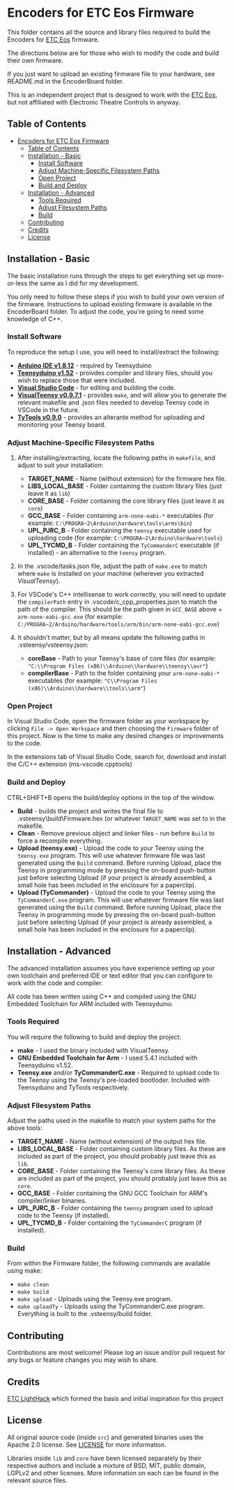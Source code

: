 # Encoders for ETC Eos Firmware

This folder contains all the source and library files required to build the Encoders for [ETC Eos](etcEos) firmware.

The directions below are for those who wish to modify the code and build their own firmware.

If you just want to upload an existing firmware file to your hardware, see README.md in the EncoderBoard folder.

This is an independent project that is designed to work with the [ETC Eos](etcEos), but not affiliated with Electronic Theatre Controls in anyway.

## Table of Contents

- [Encoders for ETC Eos Firmware](#encoders-for-etc-eos-firmware)
  - [Table of Contents](#table-of-contents)
  - [Installation - Basic](#installation---basic)
    - [Install Software](#install-software)
    - [Adjust Machine-Specific Filesystem Paths](#adjust-machine-specific-filesystem-paths)
    - [Open Project](#open-project)
    - [Build and Deploy](#build-and-deploy)
  - [Installation - Advanced](#installation---advanced)
    - [Tools Required](#tools-required)
    - [Adjust Filesystem Paths](#adjust-filesystem-paths)
    - [Build](#build)
  - [Contributing](#contributing)
  - [Credits](#credits)
  - [License](#license)

## Installation - Basic

The basic installation runs through the steps to get everything set up more-or-less the same as I did for my development.

You only need to follow these steps if you wish to build your own version of the firmware. Instructions to upload existing firmware is available in the EncoderBoard folder. To adjust the code, you're going to need some knowledge of C++.

### Install Software

To reproduce the setup I use, you will need to install/extract the following:

- [**Arduino IDE v1.8.12**][arduino] - required by Teensyduino
- [**Teensyduino v1.52**][teensyduino] - proivdes compiler and library files, should you wish to replace those that were included.
- [**Visual Studio Code**][vscode] - for editing and building the code.
- [**VisualTeensy v0.9.7.1**][visualTeensy] - provides `make`, and will allow you to generate the relevant makefile and .json files needed to develop Teensy code in VSCode in the future.
- [**TyTools v0.9.0**][tyTools] - provides an alterante method for uploading and monitoring your Teensy board.

### Adjust Machine-Specific Filesystem Paths

1. After installing/extracting, locate the following paths in `makefile`, and adjust to suit your installation:
   - **TARGET_NAME** - Name (without extension) for the firmware hex file.
   - **LIBS_LOCAL_BASE** - Folder containing the custom library files (just leave it as `lib`)
   - **CORE_BASE** - Folder containing the core library files (just leave it as `core`)
   - **GCC_BASE** - Folder containing `arm-none-eabi-*` executables (for example: `C:\PROGRA~2\Arduino\hardware\tools\arms\bin`)
   - **UPL_PJRC_B** - Folder containing the `teensy` executable used for uploading code (for example: `C:\PROGRA~2\Arduino\hardware\tools`)
   - **UPL_TYCMD_B** - Folder containing the `TyCommanderC` executable (if installed) - an alternative to the `teensy` program.

2. In the .vscode/tasks.json file, adjust the path of `make.exe` to match where `make` is installed on your machine (wherever you extracted _VisualTeensy_).

3. For VSCode's C++ intellisense to work correctly, you will need to update the `compilerPath` entry in .vscode/c_cpp_properties.json to match the path of the compiler. This should be the path given in `GCC_BASE` above + `arm-none-eabi-gcc.exe` (for example: `C:/PROGRA~2/Arduino/hardware/tools/arm/bin/arm-none-eabi-gcc.exe`)

4. It shouldn't matter, but by all means update the following paths in .vsteensy/vsteensy.json:
   - **coreBase** - Path to your Teensy's base of core files (for example: `"C:\\Program Files (x86)\\Arduino\\hardware\\teensy\\avr"`)
   - **compilerBase** - Path to the folder containing your `arm-none-eabi-*` executables (for example: `"C\\Program Files (x86)\\Arduino\\hardware\\tools\\arm"`)

### Open Project

In Visual Studio Code, open the firmware folder as your workspace by clicking `File -> Open Workspace` and then choosing the `Firmware` folder of this project. Now is the time to make any desired changes or improvements to the code.

In the extensions tab of Visual Studio Code, search for, download and install the C/C++ extension (ms-vscode.cpptools)

### Build and Deploy

CTRL+SHIFT+B opens the build/deploy options in the top of the window.

- **Build** - builds the project and writes the final file to .vsteensy\build\Firmware.hex (or whatever `TARGET_NAME` was set to in the makefile.
- **Clean** - Remove previous object and linker files - run before `Build` to force a recompile everything.
- **Upload (teensy.exe)** - Upload the code to your Teensy using the `teensy.exe` program. This will use whatever firmware file was last generated using the `Build` command. Before running Upload, place the Teensy in programming mode by pressing the on-board push-button just before selecting Upload (if your project is already assembled, a small hole has been included in the enclosure for a paperclip).
- **Upload (TyCommander)** - Upload the code to your Teensy using the `TyCommanderC.exe` program. This will use whatever firmware file was last generated using the `Build` command. Before running Upload, place the Teensy in programming mode by pressing the on-board push-button just before selecting Upload (if your project is already assembled, a small hole has been included in the enclosure for a paperclip).

## Installation - Advanced

The advanced installation assumes you have experience setting up your own toolchain and preferred IDE or text editor that you can configure to work with the code and compiler.

All code has been written using C++ and compiled using the GNU Embedded Toolchain for ARM included with Teensyduino.

### Tools Required

You will require the following to build and deploy the project:

- **make** - I used the binary included with VisualTeensy.
- **GNU Embedded Toolchain for Arm** - I used 5.4.1 included with Teensyduino v1.52.
- **Teensy.exe** and/or **TyCommanderC.exe** - Required to upload code to the Teensy using the Teensy's pre-loaded bootloder. Included with Teensyduino and TyTools respectively.

### Adjust Filesystem Paths

Adjust the paths used in the makefile to match your system paths for the above tools:

- **TARGET_NAME** - Name (without extension) of the output hex file.
- **LIBS_LOCAL_BASE** - Folder containing custom library files. As these are included as part of the project, you should probably just leave this as `lib`.
- **CORE_BASE** - Folder containing the Teensy's core library files. As these are included as part of the project, you should probably just leave this as `core`.
- **GCC_BASE** - Folder containing the GNU GCC Toolchain for ARM's compiler/linker binaries.
- **UPL_PJRC_B** - Folder containing the `teensy` program used to upload code to the Teensy (if installed).
- **UPL_TYCMD_B** - Folder containing the `TyCommanderC` program (if installed).

### Build

From within the Firmware folder, the following commands are available using make:

- `make clean`
- `make build`
- `make upload` - Uploads using the Teensy.exe program.
- `make uploadTy` - Uploads using the TyCommanderC.exe program.
Everything is built to the .vsteensy/build folder.

## Contributing

Contributions are most welcome!
Please log an issue and/or pull request for any bugs or feature changes you may wish to share.

## Credits

[ETC LightHack][lighthack] which formed the basis and initial inspiration for this project

## License

All original source code (inside `src`) and generated binaries uses the Apache 2.0 license. See [LICENSE](../LICENSE) for more information.

Libraries inside `lib` and `core` have been licensed separately by their respective authors and include a mixture of BSD, MIT, public domain, LGPLv2 and other licenses. More information on each can be found in the relevant source files.

[arduino]: https://www.arduino.cc/en/Main/Software
[teensyduino]: https://www.pjrc.com/teensy/td_download.html
[vscode]: https://code.visualstudio.com/download
[visualTeensy]: https://github.com/luni64/VisualTeensy/releases
[tyTools]: https://github.com/Koromix/tytools/releases
[lighthack]: https://github.com/ETCLabs/lighthack
[etcEos]: https://www.etcconnect.com/Products/Consoles/Eos-Family/

